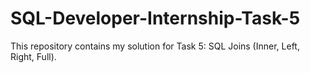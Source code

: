 # SQL-Developer-Internship-Task-5
This repository contains my solution for Task 5: SQL Joins (Inner, Left, Right, Full).
